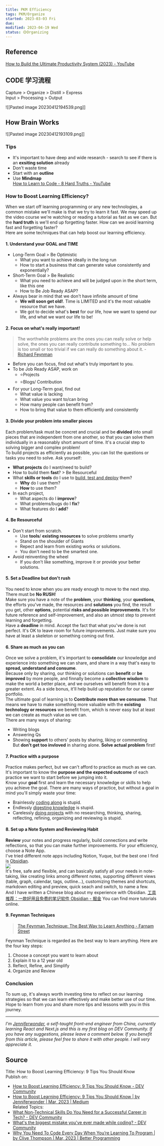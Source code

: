 ```yaml
---
title: PKM Efficiency
tags: PKM/Organize
started: 2023-03-03 Fri
due:
modified: 2023-04-19 Wed
status: 🟡Organizing
---
```

## Reference
[How to Build the Ultimate Productivity System (2023) - YouTube](https://www.youtube.com/watch?v=T6hmdrsLQj8)
## CODE 学习流程
Capture > Organize > Distill > Express  
Input > Processing > Output

![[Pasted image 20230412194539.png]]

## How Brain Works

![[Pasted image 20230412193109.png]]
### Tips
- It's important to have deep and wide research - search to see if there is an **exsiting solution** already
- Don't waste time
- Start with an **outline**
- Use **Mindmap**  
[How to Learn to Code - 8 Hard Truths - YouTube](https://www.youtube.com/watch?v=NtfbWkxJTHw)
### How to Boost Learning Efficiency?
When we start off learning programming or any new technologies, a common mistake we'll make is that we try to learn it fast. We may speed up the video course we're watching or reading a tutorial as fast as we can. But the **hard truth** is we'll end up forgetting faster. How can we avoid learning fast and forgetting faster?  
Here are some techniques that can help boost our learning efficiency.
#### 1. Understand your GOAL and TIME
- Long-Term Goal > Be Optimistic
	- What you want to achieve ideally in the long run
	- How to start a business that can generate value consistently and exponentially?
- Short-Term Goal > Be Realistic
	- What you need to achieve and will be judged upon in the short term, like this one
	- How to Be Job Ready ASAP?
- Always bear in mind that we don't have infinite amount of time  
	- **We will soon get old!**. Time is LIMITED and it's the most valuable resource that we have.
	- We got to decide what's **best** for our life, how we want to spend our life, and what we want our life to be!
#### 2. Focus on what's really important!
>The worthwhile problems are the ones you can really solve or help solve, the ones you can really contribute something to… No problem is too small or too trivial if we can really do something about it. - [Richard Feynman](https://fs.blog/intellectual-giants/richard-feynman/)
- Before you can focus, find out what's truly important to you.
- To be Job Ready ASAP, work on
	- ⭐Projects
	- ⭐Blogs/ Contribution
- For your Long-Term goal, find out 
	- What value is lacking 
	- What value you want to/can bring
	- How many people can benefit from? 
	- How to bring that value to them efficiently and consistently
#### 3. Divide your problem into smaller pieces
Each problem/task must be concret and crucial and be **divided** into small pieces that are independent from one another, so that you can solve them individually in a reasonably short amount of time.  It's a crucial step to solving bigger and complex problem!  
To build projects as efficiently as possible, you can list the questions or tasks you need to solve. Ask yourself:
- **What projects** do I want/need to build?
- How to build them **fast**? > Be Resourceful
- What **skills or tools** do I use to <u>build, test and deploy</u> them?
	- **Why** do I use them?
	- **How** to use them?
- In each project, 
	- What aspects do I **improve**?
	- What problems/bugs do I **fix**?
	- What features do I **add**?
#### 4. Be Resourceful
- Don't start from scratch. 
	- Use **tools**/ **existing resources** to solve problems smartly
	- Stand on the shoulder of Giants
	- Repect and learn from existing works or solutions. 
	- You don't need to be the smartest one.
- Avoid reinventing the wheel
	- If you don't like something, improve it or provide your better solutions. 
#### 5. Set a Deadline but don't rush
You need to know when you are ready enough to move to the next step. There must be **No RUSH**!  
Make sure you have a note of the **problem**, your **thinking**, your **questions**, the efforts you've made, the resources and **solutions** you find, the result you get, other **options**, potential **risks and possible improvements**. It's for future reference and self-improvement, and also an utmost step to prevent learning and forgetting.  
Have a **deadline** in mind. Accept the fact that what you've done is not perfect. It's OK to leave room for future improvements. Just make sure you have at least a skeleton or something coming out first.
#### 6. Share as much as you can
Once we solve a problem, it's important to **consolidate** our knowledge and experience into something we can share, and share in a way that's easy to **spread, understand and consume**.  
Because only by sharing, our thinking or solutions can **benefit** or **be improved** by more people, and finnally become a **collective wisdom** to make the world a better place, and we ourselves will benefit from it to a greater extent. As a side bonus, it'll help build up reputation for our career portfolio.  
The ultimate goal of learning is to **Contribute more than we consume**. That means we have to make something more valuable with the **existing technology or resources** we benefit from, which is never easy but at least we can create as much value as we can.  
There are many ways of sharing:
- Writing blogs
- Answering Qs
- Showing **support** to others' posts by sharing, liking or commenting  
But **don't get too invloved** in sharing alone. **Solve actual problem** first! 
#### 7. Practice with a purpose
Practice makes perfect, but we can't afford to practice as much as we can. It's important to know the **purpose and the expected outcome** of each practice we want to start before we jumping into it.  
Know your **goal** first and learn the necessary knowledge or skills to help you achieve the goal. There are many ways of practice, but without a goal in mind you'll simply waste your time:
- Brainlessly <u>coding along</u> is stupid.
- Endlessly <u>digesting knowledge</u> is stupid.
- Carelessly <u>doing projects</u> with no researching, thinking, sharing, reflecting, refining, organizing and reviewing is stupid.
#### 8. Set up a Note System and Reviewing Habit
**Review** your notes and progress regularly, build connections and write reflections, so that you can make further improvements. For your efficiency, choose a Note App.  
I've tried different note apps including Notion, Yuque, but the best one I find is [Obsidian](https://obsidian.md/).  
![](https://cdn.nlark.com/yuque/0/2022/png/29677165/1669290486575-4a3d3b02-8311-4a0f-a0be-273db6779bd2.png)  
It's free, safe and flexible, and can basically satisfy all your needs in note-taking, like creating links among different notes, supporting different views (table, graph, calendar, tags, outline...), customizing themes and shortcuts, markdown editing and preview, quick seach and switch, to name a few.  
And I have written a Chinese blog about my experience with Obsidian. [工具推荐：一款好用且免费的笔记软件 Obsidian - 掘金](https://juejin.cn/post/7169838406933938212) You can find more tutorials online.
#### 9. Feynman Techniques 
>[The Feynman Technique: The Best Way to Learn Anything - Farnam Street](https://fs.blog/feynman-technique/)

Feynman Technique is regarded as the best way to learn anything. Here are the four key steps: 
1. Choose a concept you want to learn about
2. Explain it to a 12 year old
3. Reflect, Refine, and Simplify
4. Organize and Review
### Conclusion
To sum up, it's always worth investing time to reflect on our learning strategies so that we can learn effectively and make better use of our time.  
Hope to learn from you and share more tips and lessons with you in this journey.

---
_I'm [Jenniferwonder](https://github.com/Jenniferwonder), a self-taught front-end engineer from China, currently learning React and Next.js and this is my first blog on DEV Community. If you have any suggestions, please leave a comment below. If you benefit from this article, please feel free to share it with other people. I will very appreciate it._
## Source
Title: How to Boost Learning Efficiency: 9 Tips You Should Know  
Publish on: 
- [How to Boost Learning Efficiency: 9 Tips You Should Know - DEV Community](https://dev.to/jenniferwonder/how-to-boost-learning-efficiency-9-tips-you-should-know-368i)  
- [How to Boost Learning Efficiency: 9 Tips You Should Know | by Jenniferwonder | Mar, 2023 | Medium](https://medium.com/@jenniferwonder_12/how-to-boost-learning-efficiency-9-tips-you-should-know-ad10beb4876b)  
Related Topics: 
- [What Non-Technical Skills Do You Need for a Successful Career in Tech? - DEV Community](https://dev.to/codenewbieteam/what-non-technical-skills-do-you-need-for-a-successful-career-in-tech-59md)
- [What's the biggest mistake you've ever made while coding? - DEV Community](https://dev.to/michaeltharrington/whats-the-biggest-mistake-youve-ever-made-while-coding-12n2)
- [Why You Need To Code Every Day When You’re Learning To Program | by Clive Thompson | Mar, 2023 | Better Programming](https://medium.com/better-programming/why-you-need-to-code-every-day-when-youre-learning-to-pro-a4d022e70459)

